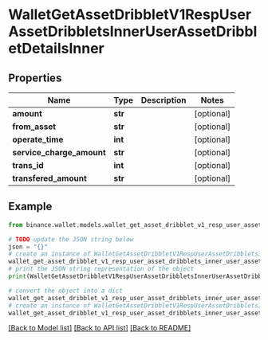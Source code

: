 # WalletGetAssetDribbletV1RespUserAssetDribbletsInnerUserAssetDribbletDetailsInner


## Properties

Name | Type | Description | Notes
------------ | ------------- | ------------- | -------------
**amount** | **str** |  | [optional] 
**from_asset** | **str** |  | [optional] 
**operate_time** | **int** |  | [optional] 
**service_charge_amount** | **str** |  | [optional] 
**trans_id** | **int** |  | [optional] 
**transfered_amount** | **str** |  | [optional] 

## Example

```python
from binance.wallet.models.wallet_get_asset_dribblet_v1_resp_user_asset_dribblets_inner_user_asset_dribblet_details_inner import WalletGetAssetDribbletV1RespUserAssetDribbletsInnerUserAssetDribbletDetailsInner

# TODO update the JSON string below
json = "{}"
# create an instance of WalletGetAssetDribbletV1RespUserAssetDribbletsInnerUserAssetDribbletDetailsInner from a JSON string
wallet_get_asset_dribblet_v1_resp_user_asset_dribblets_inner_user_asset_dribblet_details_inner_instance = WalletGetAssetDribbletV1RespUserAssetDribbletsInnerUserAssetDribbletDetailsInner.from_json(json)
# print the JSON string representation of the object
print(WalletGetAssetDribbletV1RespUserAssetDribbletsInnerUserAssetDribbletDetailsInner.to_json())

# convert the object into a dict
wallet_get_asset_dribblet_v1_resp_user_asset_dribblets_inner_user_asset_dribblet_details_inner_dict = wallet_get_asset_dribblet_v1_resp_user_asset_dribblets_inner_user_asset_dribblet_details_inner_instance.to_dict()
# create an instance of WalletGetAssetDribbletV1RespUserAssetDribbletsInnerUserAssetDribbletDetailsInner from a dict
wallet_get_asset_dribblet_v1_resp_user_asset_dribblets_inner_user_asset_dribblet_details_inner_from_dict = WalletGetAssetDribbletV1RespUserAssetDribbletsInnerUserAssetDribbletDetailsInner.from_dict(wallet_get_asset_dribblet_v1_resp_user_asset_dribblets_inner_user_asset_dribblet_details_inner_dict)
```
[[Back to Model list]](../README.md#documentation-for-models) [[Back to API list]](../README.md#documentation-for-api-endpoints) [[Back to README]](../README.md)


